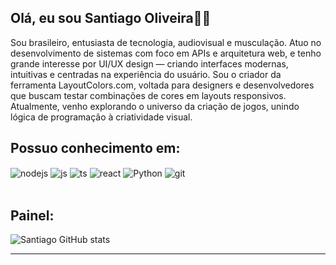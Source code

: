 ## Olá, eu sou Santiago Oliveira👨‍💻
Sou brasileiro, entusiasta de tecnologia, audiovisual e musculação. Atuo no desenvolvimento de sistemas com foco em APIs e arquitetura web, e tenho grande interesse por UI/UX design — criando interfaces modernas, intuitivas e centradas na experiência do usuário.
Sou o criador da ferramenta LayoutColors.com, voltada para designers e desenvolvedores que buscam testar combinações de cores em layouts responsivos. Atualmente, venho explorando o universo da criação de jogos, unindo lógica de programação à criatividade visual.

## Possuo conhecimento em: 
<div style="display: inline_block">
  <img align="center" alt="nodejs" src="https://img.shields.io/badge/Node.js-43853D?style=for-the-badge&logo=node.js&logoColor=white" />
  <img align="center" alt="js" src="https://img.shields.io/badge/JavaScript-F7DF1E?style=for-the-badge&logo=javascript&logoColor=black" />
  <img align="center" alt="ts" src="https://img.shields.io/badge/TypeScript-007ACC?style=for-the-badge&logo=typescript&logoColor=white" />
  <img align="center" alt="react" src="https://img.shields.io/badge/React-20232A?style=for-the-badge&logo=react&logoColor=61DAFB" />
  <img align="center" alt="Python" src="https://img.shields.io/badge/Python-3776AB?style=for-the-badge&logo=python&logoColor=white" />
  <img align="center" alt="git" src="https://img.shields.io/badge/GIT-E44C30?style=for-the-badge&logo=git&logoColor=white" />
</div><br/>

## Painel:
![Santiago GitHub stats](https://github-readme-stats.vercel.app/api?username=Santiigas&show_icons=true&theme=transparent)
<hr>
